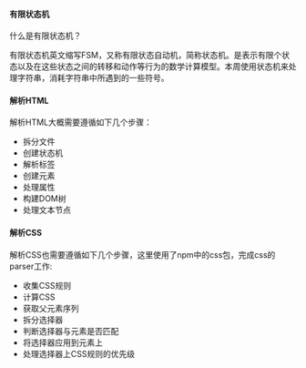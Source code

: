 #### 有限状态机

什么是有限状态机？

有限状态机英文缩写FSM，又称有限状态自动机，简称状态机。是表示有限个状态以及在这些状态之间的转移和动作等行为的数学计算模型。本周使用状态机来处理字符串，消耗字符串中所遇到的一些符号。

#### 解析HTML

解析HTML大概需要遵循如下几个步骤：

  - 拆分文件
  - 创建状态机
  - 解析标签
  - 创建元素
  - 处理属性
  - 构建DOM树
  - 处理文本节点

#### 解析CSS

解析CSS也需要遵循如下几个步骤，这里使用了npm中的css包，完成css的parser工作:

  - 收集CSS规则
  - 计算CSS
  - 获取父元素序列
  - 拆分选择器
  - 判断选择器与元素是否匹配
  - 将选择器应用到元素上
  - 处理选择器上CSS规则的优先级